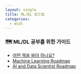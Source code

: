 ```yaml
---
layout: single
title: ML/DL 로드맵
categories:
  - mldl
---
```

### 🗺️ ML/DL 공부를 위한 가이드
* [어떤 책을 봐야 하나요?](https://tensorflow.blog/book-roadmap/)
* [Machine Learning Roadmap](https://github.com/TalalAlrawajfeh/machine-learning-roadmap)
* [AI and Data Scientist Roadmap](https://roadmap.sh/ai-data-scientist)
